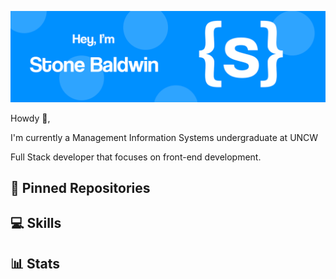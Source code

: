 ![Stone's Github Banner](https://github.com/stonebaldwin/stonebaldwin/blob/main/assets/Github-Banner1.png)

Howdy 👋,

I'm currently a Management Information Systems undergraduate at UNCW

Full Stack developer that focuses on front-end development.


## 📍 Pinned Repositories


## 💻 Skills


## 📊 Stats
